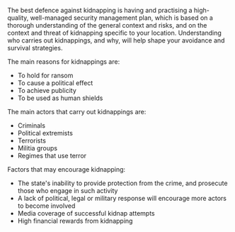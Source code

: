 [Title]: # (Why do kidnappings occur?)
[Difficulty]: # (Beginner)
[Order]: # (7)

The best defence against kidnapping is having and practising a high-quality, well-managed security management plan, which is based on a thorough understanding of the general context and risks, and on the context and threat of kidnapping specific to your location. Understanding who carries out kidnappings, and why, will help shape your avoidance and survival strategies.

The main reasons for kidnappings are:

*   To hold for ransom
*   To cause a political effect
*   To achieve publicity
*   To be used as human shields

The main actors that carry out kidnappings are:

*   Criminals
*   Political extremists
*   Terrorists
*   Militia groups
*   Regimes that use terror

Factors that may encourage kidnapping:

*   The state's inability to provide protection from the crime, and prosecute those who engage in such activity
*   A lack of political, legal or military response will encourage more actors to become involved
*   Media coverage of successful kidnap attempts
*   High financial rewards from kidnapping
